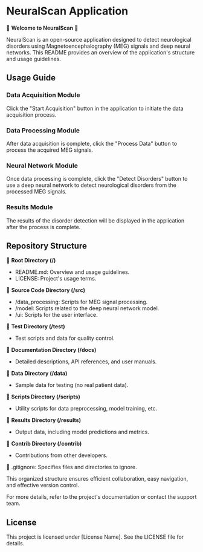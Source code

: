 # NeuralScan Application

🧠 **Welcome to NeuralScan** 🧠

NeuralScan is an open-source application designed to detect neurological disorders using Magnetoencephalography (MEG) signals and deep neural networks. This README provides an overview of the application's structure and usage guidelines.

## Usage Guide

### Data Acquisition Module

Click the "Start Acquisition" button in the application to initiate the data acquisition process.

### Data Processing Module

After data acquisition is complete, click the "Process Data" button to process the acquired MEG signals.

### Neural Network Module

Once data processing is complete, click the "Detect Disorders" button to use a deep neural network to detect neurological disorders from the processed MEG signals.

### Results Module

The results of the disorder detection will be displayed in the application after the process is complete.

## Repository Structure

📂 **Root Directory (/)**

- README.md: Overview and usage guidelines.
- LICENSE: Project's usage terms.

📂 **Source Code Directory (/src)**

- /data_processing: Scripts for MEG signal processing.
- /model: Scripts related to the deep neural network model.
- /ui: Scripts for the user interface.

📂 **Test Directory (/test)**

- Test scripts and data for quality control.

📂 **Documentation Directory (/docs)**

- Detailed descriptions, API references, and user manuals.

📂 **Data Directory (/data)**

- Sample data for testing (no real patient data).

📂 **Scripts Directory (/scripts)**

- Utility scripts for data preprocessing, model training, etc.

📂 **Results Directory (/results)**

- Output data, including model predictions and metrics.

📂 **Contrib Directory (/contrib)**

- Contributions from other developers.

📄 .gitignore: Specifies files and directories to ignore.

This organized structure ensures efficient collaboration, easy navigation, and effective version control.

For more details, refer to the project's documentation or contact the support team.

## License

This project is licensed under [License Name]. See the LICENSE file for details.



